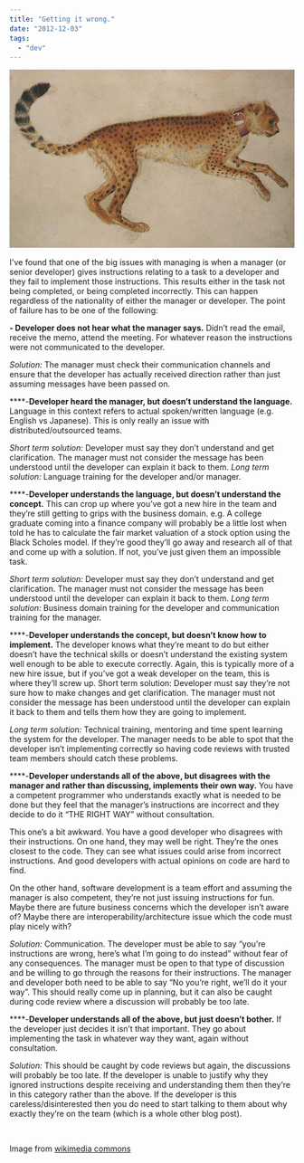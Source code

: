 ```yaml
---
title: "Getting it wrong."
date: "2012-12-03"
tags: 
  - "dev"
---
```


[![](/assets/img/Pisanello-Codex_Vallardi.jpg "Pisanello-Codex_Vallardi")](http://spurious-logic.net/getting-it-wrong)

I've found that one of the big issues with managing is when a manager (or senior developer) gives instructions relating to a task to a developer and they fail to implement those instructions. This results either in the task not being completed, or being completed incorrectly. This can happen regardless of the nationality of either the manager or developer. The point of failure has to be one of the following:

**\- Developer does not hear what the manager says.** Didn’t read the email, receive the memo, attend the meeting. For whatever reason the instructions were not communicated to the developer.

_Solution:_ The manager must check their communication channels and ensure that the developer has actually received direction rather than just assuming messages have been passed on.

****\-**Developer heard the manager, but doesn’t understand the language.** Language in this context refers to actual spoken/written language (e.g. English vs Japanese). This is only really an issue with distributed/outsourced teams.

_Short term solution:_ Developer must say they don’t understand and get clarification. The manager must not consider the message has been understood until the developer can explain it back to them. _Long term solution:_ Language training for the developer and/or manager.

****\-**Developer understands the language, but doesn’t understand the concept.** This can crop up where you’ve got a new hire in the team and they’re still getting to grips with the business domain. e.g. A college graduate coming into a finance company will probably be a little lost when told he has to calculate the fair market valuation of a stock option using the Black Scholes model. If they’re good they’ll go away and research all of that and come up with a solution. If not, you’ve just given them an impossible task.

_Short term solution:_ Developer must say they don’t understand and get clarification. The manager must not consider the message has been understood until the developer can explain it back to them. _Long term solution:_ Business domain training for the developer and communication training for the manager.

****\-**Developer understands the concept, but doesn’t know how to implement.** The developer knows what they’re meant to do but either doesn’t have the technical skills or doesn’t understand the existing system well enough to be able to execute correctly. Again, this is typically more of a new hire issue, but if you’ve got a weak developer on the team, this is where they’ll screw up. Short term solution: Developer must say they’re not sure how to make changes and get clarification. The manager must not consider the message has been understood until the developer can explain it back to them and tells them how they are going to implement.

_Long term solution:_ Technical training, mentoring and time spent learning the system for the developer. The manager needs to be able to spot that the developer isn’t implementing correctly so having code reviews with trusted team members should catch these problems.

****\-**Developer understands all of the above, but disagrees with the manager and rather than discussing, implements their own way.** You have a competent programmer who understands exactly what is needed to be done but they feel that the manager’s instructions are incorrect and they decide to do it “THE RIGHT WAY” without consultation.

This one’s a bit awkward. You have a good developer who disagrees with their instructions. On one hand, they may well be right. They’re the ones closest to the code. They can see what issues could arise from incorrect instructions. And good developers with actual opinions on code are hard to find.

On the other hand, software development is a team effort and assuming the manager is also competent, they’re not just issuing instructions for fun. Maybe there are future business concerns which the developer isn’t aware of? Maybe there are interoperability/architecture issue which the code must play nicely with?

_Solution:_ Communication. The developer must be able to say “you’re instructions are wrong, here’s what I’m going to do instead” without fear of any consequences. The manager must be open to that type of discussion and be willing to go through the reasons for their instructions. The manager and developer both need to be able to say “No you’re right, we’ll do it your way”. This should really come up in planning, but it can also be caught during code review where a discussion will probably be too late.

****\-**Developer understands all of the above, but just doesn’t bother.** If the developer just decides it isn’t that important. They go about implementing the task in whatever way they want, again without consultation.

_Solution:_ This should be caught by code reviews but again, the discussions will probably be too late. If the developer is unable to justify why they ignored instructions despite receiving and understanding them then they’re in this category rather than the above. If the developer is this careless/disinterested then you do need to start talking to them about why exactly they’re on the team (which is a whole other blog post).

 

Image from [wikimedia commons](http://commons.wikimedia.org/wiki/File:Pisanello_-_Codex_Vallardi_2426.jpg)
